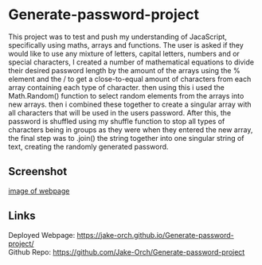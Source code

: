 # Generate-password-project
This project was to test and push my understanding of JacaScript, specifically using maths, arrays and functions. The user is asked if they would like to use any mixture of letters, capital letters, numbers and or special characters, I created a number of mathematical equations to divide their desired password length by the amount of the arrays using the % element and the / to get a close-to-equal amount of characters from each array containing each type of character. then using this i used the Math.Random() function to select random elements from the arrays into new arrays. then i combined these together to create a singular array with all characters that will be used in the users password. After this, the password is shuffled using my shuffle function to stop all types of characters being in groups as they were when they entered the new array, the final step was to .join() the string together into one singular string of text, creating the randomly generated password.  

## Screenshot
[image of webpage](assets/password-generator.PNG)  

## Links
Deployed Webpage: https://jake-orch.github.io/Generate-password-project/  
Github Repo: https://github.com/Jake-Orch/Generate-password-project

